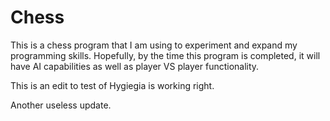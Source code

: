 Chess
=====

This is a chess program that I am using to experiment and expand my programming skills. Hopefully, by the time this program is completed, it will have AI capabilities as well as player VS player functionality.

This is an edit to test of Hygiegia is working right.

Another useless update.
